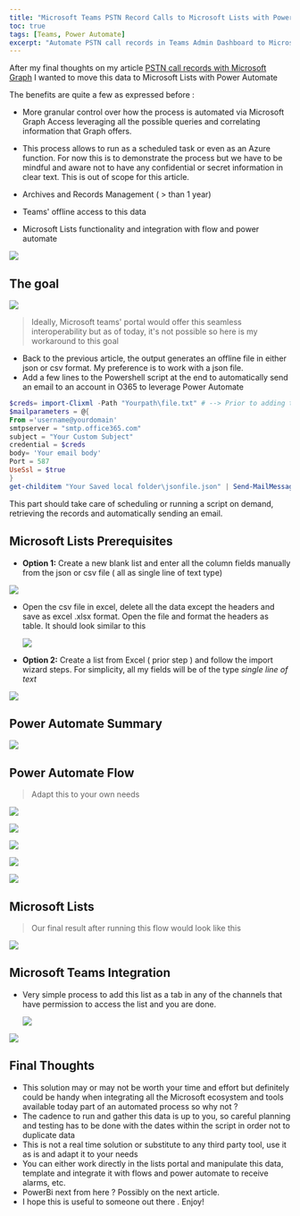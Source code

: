```yaml
---
title: "Microsoft Teams PSTN Record Calls to Microsoft Lists with Power Automate"
toc: true
tags: [Teams, Power Automate]
excerpt: "Automate PSTN call records in Teams Admin Dashboard to Microsoft Lists "
---
```


After my final thoughts on my article  [PSTN call records with Microsoft Graph](https://pdleon.github.io/Retrieve-PSTN-Calls-with-Microsoft-Graph/) I wanted to move this data to Microsoft Lists with Power Automate

The benefits are quite a few as expressed before :

- More granular control over how the process is automated via Microsoft Graph Access leveraging all the possible queries and correlating information that Graph offers.
- This process allows to run as a scheduled task or even as an Azure function. For now this is to demonstrate the process but we have to be mindful and aware not to have any confidential or secret information in clear text. This is out of scope for this article.

- Archives and Records Management ( > than 1 year)

- Teams' offline access to this data
- Microsoft Lists functionality and integration with flow and power automate



![](../assets/images/GoalDashboard.png)



## The goal

![](../assets/images/GoalDiagram.png)


> Ideally, Microsoft teams' portal would offer this seamless interoperability but as of today, it's not possible so here is my workaround to this goal



- Back to the previous article, the output generates an offline file in either json or csv format. My preference is to work with a json file.
- Add  a few lines to the Powershell script at the end to automatically send an email to an account in O365 to leverage Power Automate 





```powershell
$creds= import-Clixml -Path "Yourpath\file.txt" # --> Prior to adding this line, I exported my credentials to an offline file
$mailparameters = @{
From ='username@yourdomain'
smtpserver = "smtp.office365.com"
subject = "Your Custom Subject"
credential = $creds
body= 'Your email body'
Port = 587
UseSsl = $true
}
get-childitem "Your Saved local folder\jsonfile.json" | Send-MailMessage @mailparameters -to $EmailTo # -> $Emailto variable or hard coded email address
```



This part should take care of scheduling or running a script on demand, retrieving the records and automatically sending an email. 



## Microsoft Lists Prerequisites

- **Option 1:** Create a new blank list and enter all the column fields manually from the json or csv file ( all as single line of text type)

  

![](../assets/images/CreateNewList.png)

- Open the csv file in excel, delete all the data except the headers and save as excel .xlsx format. Open the file and format the headers as table. It should look similar to this

  

  ![](../assets/images/ExcelFileFormat.png)



- **Option 2:** Create a list from Excel ( prior step ) and follow the import wizard steps. For simplicity, all my fields will be of the type *single line of text*

  

![](../assets/images/CreateListfromExcelImport.png)



## Power Automate Summary

![](../assets/images/PA-FlowSummary.png)


## Power Automate Flow

> Adapt this to your own needs



![](../assets/images/PA-Inbox.png)

![](../assets/images/PA-InitializeVariable.png)

![](../assets/images/PA3-SetVariablewithContent.png)

![](../assets/images/PA4-ParseJson.png)

![](../assets/images/PA5-CreateListItem.png)



## Microsoft Lists

> Our final result after running this flow would look like this



![](../assets/images/MSListResult.png)



## Microsoft Teams Integration

- Very simple process to add this list as a tab in any of the channels that have permission to access the list and you are done. 

  ![](../assets/images/TeamsListAddTab.png)

  

![](../assets/images/TeamsTab.png)





## Final Thoughts

- This solution may or may not be worth your time and effort but definitely could be handy when integrating all the Microsoft ecosystem and tools available today part of an automated process so why not ?
- The cadence to run and gather this data is up to you, so careful planning and testing has to be done with the dates within the script in order not to duplicate data
- This is not a real time solution or substitute to any third party tool, use it as is and adapt it to your needs
- You can either work directly in the lists portal and manipulate this data, template and integrate it with flows and power automate to receive alarms, etc.
- PowerBi next from here ? Possibly on the next article.
- I hope this is useful to someone out there . Enjoy!